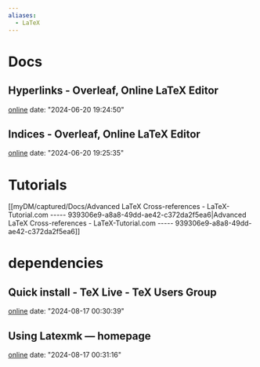 ```yaml
---
aliases:
  - LaTeX
---
```


# Docs 

## Hyperlinks - Overleaf, Online LaTeX Editor
[online](https://www.overleaf.com/learn/latex/Hyperlinks)
date: "2024-06-20 19:24:50"


## Indices - Overleaf, Online LaTeX Editor
[online](https://www.overleaf.com/learn/latex/Indices)
date: "2024-06-20 19:25:35"

# Tutorials
[[myDM/captured/Docs/Advanced LaTeX Cross-references - LaTeX-Tutorial.com ----- 939306e9-a8a8-49dd-ae42-c372da2f5ea6|Advanced LaTeX Cross-references - LaTeX-Tutorial.com ----- 939306e9-a8a8-49dd-ae42-c372da2f5ea6]]

# dependencies

## Quick install - TeX Live - TeX Users Group
[online](https://tug.org/texlive/quickinstall.html)
date: "2024-08-17 00:30:39"


## Using Latexmk — homepage
[online](https://mg.readthedocs.io/latexmk.html)
date: "2024-08-17 00:31:16"

